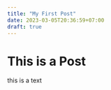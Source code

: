 ```yaml
---
title: "My First Post"
date: 2023-03-05T20:36:59+07:00
draft: true
---
```


# This is a Post
this is a text

